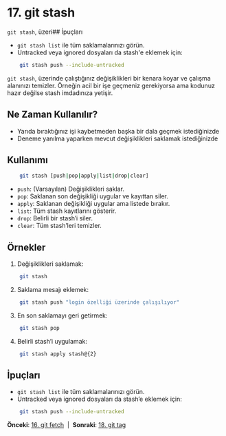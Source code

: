 # 17. git stash

`git stash`, üzeri## İpuçları
- `git stash list` ile tüm saklamalarınızı görün.
- Untracked veya ignored dosyaları da stash'e eklemek için:
```bash
    git stash push --include-untracked
```

`git stash`, üzerinde çalıştığınız değişiklikleri bir kenara koyar ve çalışma alanınızı temizler. Örneğin acil bir işe geçmeniz gerekiyorsa ama kodunuz hazır değilse stash imdadınıza yetişir.

## Ne Zaman Kullanılır?
- Yarıda bıraktığınız işi kaybetmeden başka bir dala geçmek istediğinizde
- Deneme yanılma yaparken mevcut değişiklikleri saklamak istediğinizde

## Kullanımı
```bash
    git stash [push|pop|apply|list|drop|clear]
```
- `push`: (Varsayılan) Değişiklikleri saklar.
- `pop`: Saklanan son değişikliği uygular ve kayıttan siler.
- `apply`: Saklanan değişikliği uygular ama listede bırakır.
- `list`: Tüm stash kayıtlarını gösterir.
- `drop`: Belirli bir stash’i siler.
- `clear`: Tüm stash’leri temizler.

## Örnekler
1. Değişiklikleri saklamak:
```bash
    git stash
```
2. Saklama mesajı eklemek:
```bash
    git stash push "login özelliği üzerinde çalışılıyor"
```
3. En son saklamayı geri getirmek:
```bash
    git stash pop
```
4. Belirli stash’i uygulamak:
```bash
    git stash apply stash@{2}
```

## İpuçları
- `git stash list` ile tüm saklamalarınızı görün.
- Untracked veya ignored dosyaları da stash’e eklemek için:
```bash
    git stash push --include-untracked
```

**Önceki**: [16. git fetch](16-fetch.md) &nbsp;|&nbsp; **Sonraki**: [18. git tag](18-tag.md)